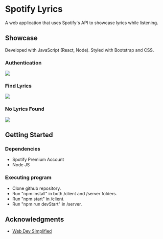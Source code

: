 # Spotify Lyrics

A web application that uses Spotify's API to showcase lyrics while listening.

## Showcase

Developed with JavaScript (React, Node). Styled with Bootstrap and CSS.

### Authentication
![](gif/auth.gif)

### Find Lyrics
![](gif/findlyrics.gif)

### No Lyrics Found
![](gif/nolyrics.gif)

## Getting Started

### Dependencies

* Spotify Premium Account
* Node JS

### Executing program

* Clone github repository.
* Run "npm install" in both /client and /server folders.
* Run "npm start" in /client.
* Run "npm run devStart" in /server.

## Acknowledgments

* [Web Dev Simplified](https://www.youtube.com/watch?v=Xcet6msf3eE)

